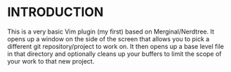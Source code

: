 INTRODUCTION
============

This is a very basic Vim plugin (my first) based on Merginal/Nerdtree.  It opens up a window on the side of the screen that allows you to pick a different git repository/project to work on.  It then opens up a base level file in that directory and optionally cleans up your buffers to limit the scope of your work to that new project.
